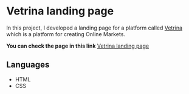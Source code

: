 # Vetrina landing page

In this project, I developed a landing page for a platform called [Vetrina](https://www.vetrinas.ly/)
which is a platform for creating Online Markets.

**You can check the page in this link**
[Vetrina landing page](https://omar-aj.github.io/vetrina-landing-page/)

## Languages

-   HTML
-   CSS
